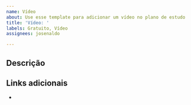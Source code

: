 ```yaml
---
name: Vídeo
about: Use esse template para adicionar um vídeo no plano de estudo
title: 'Vídeo: '
labels: Gratuito, Vídeo
assignees: josenaldo

---
```


## Descrição


## Links adicionais

-
